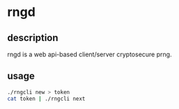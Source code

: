# rngd
## description

rngd is a web api-based client/server cryptosecure prng.

## usage

```bash
./rngcli new > token
cat token | ./rngcli next
```

